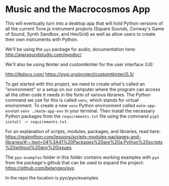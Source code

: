 # Music and the Macrocosmos App

This will eventually turn into a desktop app that will hold Python versions of all the current Tone.js instrument projects (Square Sounds, Conway's Game of Sound, Synth Sandbox, and HexGrid) as well as allow users to create their own instruments with Python.

We'll be using the `pyo` package for audio; documentation here: http://ajaxsoundstudio.com/pyodoc/

We'll also be using tkinter and customtkinter for the user interface (UI): 

http://tkdocs.com/
https://pypi.org/project/customtkinter/0.3/

To get started with this project, we need to create what's called an "environment" or a setup on our computer where the program can access all the other code it needs in the form of various libraries. The Python command we use for this is called `venv`, which stands for virtual environment. To create a new `venv` Python environment called `matm-app-env`run `venv ./matm-app-env` in your terminal. Then install the necessary Python packages from the `requirements.txt` file using the command `pip3 install -r requirements.txt`.

For an explanation of scripts, modules, packages, and libraries, read here: https://realpython.com/lessons/scripts-modules-packages-and-libraries/#:~:text=04%3A41%20Packages%20are%20a,Python%20scripts%20without%20any%20issues.

The `pyo-examples` folder in this folder contains working examples with `pyo` from the package's github that can be used to expand the project: https://github.com/belangeo/pyo

In the repo the location is pyo/pyo/examples